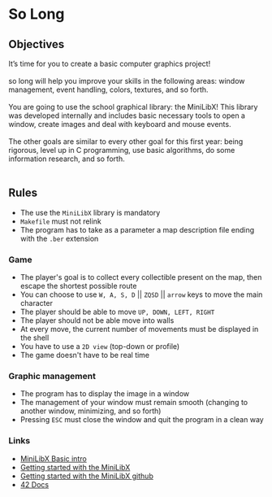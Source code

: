 # So Long

## Objectives

It’s time for you to create a basic computer graphics project!<br><br>
so long will help you improve your skills in the following areas: window management, event handling, colors, textures, and so forth.<br><br>
You are going to use the school graphical library: the MiniLibX! This library was developed internally and includes basic necessary tools to open a window, create images and deal with keyboard and mouse events.<br><br>
The other goals are similar to every other goal for this first year: being rigorous, level up in C programming, use basic algorithms, do some information research, and so forth.<br><br>

## Rules

+ The use the `MiniLibX` library is mandatory
+ `Makefile` must not relink
+ The program has to take as a parameter a map description file ending with the `.ber` extension

### Game

+ The player's goal is to collect every collectible present on the map, then escape the shortest possible route
+ You can choose to use `W, A, S, D` || `ZQSD` || `arrow` keys to move the main character
+ The player should be able to move `UP, DOWN, LEFT, RIGHT`
+ The player should not be able move into walls
+ At every move, the current number of movements must be displayed in the shell
+ You have to use a `2D view` (top-down or profile)
+ The game doesn't have to be real time

### Graphic management

+ The program has to display the image in a window
+ The management of your window must remain smooth (changing to another window, minimizing, and so forth)
+ Pressing `ESC` must close the window and quit the program in a clean way

### Links
+ [MiniLibX Basic intro](https://gontjarow.github.io/MiniLibX/mlx-tutorial-draw-line.html)
+ [Getting started with the MiniLibX](https://gontjarow.github.io/MiniLibX/)
+ [Getting started with the MiniLibX github](https://github.com/Gontjarow/MiniLibX)
+ [42 Docs](https://harm-smits.github.io/42docs/)
